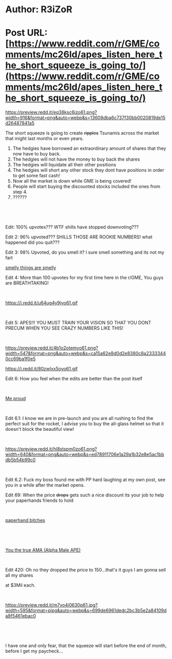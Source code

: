 # Author: R3iZoR
# Post URL: [https://www.reddit.com/r/GME/comments/mc26ld/apes_listen_here_the_short_squeeze_is_going_to/](https://www.reddit.com/r/GME/comments/mc26ld/apes_listen_here_the_short_squeeze_is_going_to/)


https://preview.redd.it/eq38ksc6izo61.png?width=916&format=png&auto=webp&s=13608dba6c737f30bb0020819de15d26487841a5

The short squeeze is going to create ~~ripples~~ Tsunamis across the market that might last months or even years.

1. The hedgies have borrowed an extraordinary amount of shares that they now have to buy back.
2. The hedgies will not have the money to buy back the shares
3. The hedgies will liquidate all their other positions
4. The hedgies will short any other stock they dont have positions in order to get some fast cash!
5. Now all the market is down while GME is being covered!
6. People will start buying the discounted stocks included the ones from step 4.
7. ??????

&#x200B;

&#x200B;

Edit: 100% upvotes??? WTF shills have stopped downvoting???

Edit 2: 96% upvoted??? SHILLS THOSE ARE ROOKIE NUMBERS! what happened did you quit???

Edit 3: 98% Upvoted, do you smell it? I sure smell something and its not my fart

[smelly things are smelly](https://i.redd.it/hfiz4fjoeyo61.gif)

Edit 4: More than 100 upvotes for my first time here in the r/GME, You guys are BREATHTAKING!

&#x200B;

https://i.redd.it/u64ug4y9jyo61.gif

&#x200B;

Edit 5: APES!!! YOU MUST TRAIN YOUR VISION SO THAT YOU DONT PRECUM WHEN YOU SEE CRAZY NUMBERS LIKE THIS!

&#x200B;

https://preview.redd.it/4b1o2otemyo61.png?width=547&format=png&auto=webp&s=ca15a62e8d0d2e8380c8a23333440cc69ba1f0e5

https://i.redd.it/80zwlxx5oyo61.gif

Edit 6: How you feel when the edits are better than the post itself

&#x200B;

[Me proud](https://preview.redd.it/qryitmewvyo61.jpg?width=266&format=pjpg&auto=webp&s=8b2b1683ebeb2ac900819dbb4a7a692b70c56de4)

&#x200B;

Edit 6.1: I know we are in pre-launch and you are all rushing to find the perfect suit for the rocket, I advise you to buy the all-glass helmet so that it doesn't block the beautiful view!

&#x200B;

https://preview.redd.it/hl8stspm0zo61.png?width=640&format=png&auto=webp&s=ed78911706e1a29a1b32e8e5ac1bbdb5b54b99c0

&#x200B;

Edit 6.2: Fuck my boss found me with PP hard laughing at my own post, see you in a while after the market opens.

Edit 69: When the price ~~drops~~ gets such a nice discount its your job to help your paperhands friends to hold

&#x200B;

[paperhand bitches](https://i.redd.it/xochbp3rdzo61.gif)

&#x200B;

&#x200B;

[You the true AMA \(Alpha Male APE\)](https://i.redd.it/g8p14e7ydzo61.gif)

&#x200B;

Edit 420: Oh no they dropped the price to 150...that's it guys I am gonna sell all my shares

at $3Mil each.

&#x200B;

https://preview.redd.it/m7vo4i0630p61.jpg?width=595&format=pjpg&auto=webp&s=699de6961dedc2bc3b5e2a84109da8f5461ebac0

&#x200B;

&#x200B;

Ι have one and only fear, that the squeeze will start before the end of month, before I get my paycheck...  
